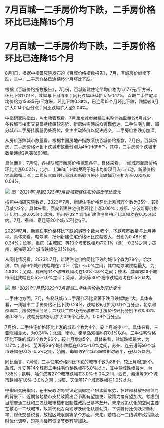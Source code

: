 # 7月百城一二手房价均下跌，二手房价格环比已连降15个月

# 7月百城一二手房价均下跌，二手房价格环比已连降15个月

8月1日，根据中指研究院发布的《百城价格指数报告》，7月，百城房价继续下跌，其中，二手房价格已连续15个月环比下跌。

根据《百城价格指数报告》，7月份，百城新建住宅平均价格为16177元/平方米，环比下跌0.01%，跌幅与上月持平；同比跌幅继续扩大至0.17%。百城二手住宅平均价格为15685元/平方米，环比下跌0.39%，已连续15个月环比下跌，跌幅较6月扩大0.14个百分点；同比跌幅扩大至2.04%。

中指研究院指出，从市场表现看，7月重点城市新建住宅整体推盘量较6月减少，多数城市楼市交易呈持续疲软态势，新房供需两端均表现低迷。二手住宅方面，部分城市二手房挂牌量仍处高位，业主主动降价以促进成交，二手房价格跌势加深。

从房价涨跌城市数量看，根据中国房地产指数系统百城价格指数，7月份，百城新房、二手房价格环比下跌城市数量分别为45个和96个，其中，二手房价下跌城市数量连续2月突破90城。

具体而言，7月份，各梯队城市新房价格表现各异。具体来看，一线城市新房价格环比上涨0.02%，北京、上海和广州均受高于城市均价项目入市带动，新房价格实现微幅上涨；二线及三四线代表城市新房价格环比跌幅分别扩大至0.02%和0.04%。

![](https://inews.gtimg.com/om_bt/OsTwRf_EbymViguhTxFCTToPPoVFG6i29LjVA9YeAofFgAA/1000)
_图：2021年1月至2023年7月百城新建住宅价格及环比变化_

按照中指研究院数据，2023年7月，新建住宅价格环比上涨城市个数为35个，较6月减少2个。具体来看，西安新建住宅价格环比上涨0.06%；成都、宁波新房价格环比均上涨0.05%；北京、杭州等32个城市新建住宅价格环比涨幅均在0.05%以内。7月，泰州、宿迁等20个城市环比持平。

2023年7月，新建住宅价格环比下跌的城市个数为45个，下跌城市数量与上月持平。具体来看，哈尔滨、扬州新建住宅价格环比跌幅较大，分别为0.48%和0.34%；长春、重庆（主城区）等10个城市跌幅均在0.1%（含）-0.3%之间；郑州、威海等33个城市跌幅在0.1%以内。

从同比情况看，2023年7月，新建住宅价格同比下跌的城市个数为79个。哈尔滨、中山等6个城市跌幅均在2.0%（含）-5.0%之间，其中哈尔滨跌幅最大，为4.83%；芜湖、株洲等14个城市跌幅均在1.0%-2.0%之间；桂林、威海等29个城市同比跌幅在0.5%-1.0%之间；菏泽、汕头等30个城市跌幅则均在0.5%以内。

![](https://inews.gtimg.com/om_bt/Otugh7gIYuMYRfF03MjwPj6VWK1OkSd11Mj0dx9DKly4AAA/1000)
_图：2021年1月至2023年7月百城二手住宅价格及环比变化_

二手住宅方面，7月，各梯队城市二手房价环比显著下跌且跌幅均扩大。具体来看，一线城市二手房价格环比下跌0.24%，跌幅较6月扩大0.11个百分点，北京和深圳二手房价持续回落；二线及三四线代表城市二手房价格环比分别下跌0.43%和0.39%，跌幅分别较6月扩大0.16个百分点、0.09个百分点。

7月份，二手住宅价格环比上涨的城市个数为4个，较上月减少4个。具体来看，三亚涨幅最大，为0.34%；北海、衡水、秦皇岛涨幅均在0.1%以内。二手住宅价格环比下跌的城市个数为96个，较上月增加5个。具体来看，盐城跌幅最大，为1.17%；温州、芜湖等36个城市跌幅在0.5%-1.0%之间，苏州、连云港等50个城市跌幅在0.1%-0.5%之间，济南、邯郸等9个城市跌幅相对较小，在0.1%以内。

同比而言，7月份，二手住宅价格同比下跌的城市个数为88个，较上月增加5个。盐城、淮安等14个城市二手住宅价格跌幅在5.0%以上，其中盐城跌幅最大，为7.85%；昆明、哈尔滨等27个城市跌幅在3.0%-5.0%之间，西安、湘潭等30个城市跌幅在1.0%-3.0%之间；成都、天津等17个城市跌幅在1.0%以内。

中指研究院指出，在中央政治局会议定调房地产供求新形势，住建部释放积极信号的背景下，近期各地楼市支持政策出台节奏有望加快，政策力度有望加大。考虑到目前普通二线和三四线城市楼市限制性政策已基本放开，未来政策优化的空间主要在核心一二线城市，政策优化方向或涉及优化认房认贷、下调首付比例及贷款利率、降低交易税费、放松区域限购等多个方面。未来，若核心一二线城市政策能及时优化调整，短期内楼市恢复节奏有望加快。

